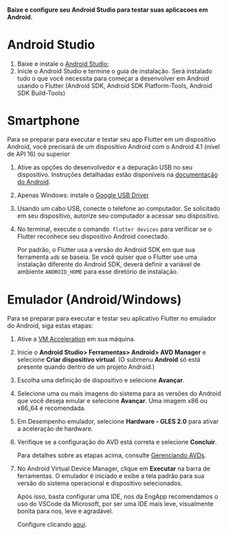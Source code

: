 #### Baixe e configure seu Android Studio para testar suas aplicacoes em Android.

# Android Studio
1. Baixe e instale o [Android Studio](https://developer.android.com/studio "Android Studio");
2. Inicie o Android Studio e termine o guia de instalação. Será instalado tudo o que você necessita para começar a desenvolver em Android usando o Flutter (Android SDK, Android SDK Platform-Tools, Android SDK Build-Tools)

# Smartphone

Para se preparar para executar e testar seu app Flutter em um dispositivo Android, você precisará de um dispositivo Android com o Android 4.1 (nível de API 16) ou superior

1. Ative as opções do desenvolvedor e a depuração USB no seu dispositivo. Instruções detalhadas estão disponíveis na [documentação do Android](https://developer.android.com/studio/debug/dev-options "documentação do Android").

2. Apenas Windows: instale o [Google USB Driver](https://developer.android.com/studio/run/win-usb "Google USB Driver")

3. Usando um cabo USB, conecte o telefone ao computador. Se solicitado em seu dispositivo, autorize seu computador a acessar seu dispositivo.

4. No terminal, execute o comando` flutter devices` para verificar se o Flutter reconhece seu dispositivo Android conectado.

	Por padrão, o Flutter usa a versão do Android SDK em que sua ferramenta `adb` se baseia. Se você quiser que o Flutter use uma instalação diferente do Android SDK, deverá definir a variável de ambiente `ANDROID_HOME` para esse diretório de instalação.

# Emulador (Android/Windows)

Para se preparar para executar e testar seu aplicativo Flutter no emulador do Android, siga estas etapas:

1. Ative a [VM Acceleration](https://developer.android.com/studio/run/emulator-acceleration "VM Acceleration") em sua máquina.

2. Inicie o **Android Studio> Ferramentas> Android> AVD Manager** e selecione **Criar dispositivo virtual**. (O submenu **Android** só está presente quando dentro de um projeto Android.)

3. Escolha uma definição de dispositivo e selecione **Avançar**.

4. Selecione uma ou mais imagens do sistema para as versões do Android que você deseja emular e selecione **Avançar**. Uma imagem x86 ou x86_64 é recomendada.

5. Em Desempenho emulador, selecione **Hardware - GLES 2.0** para ativar a aceleração de hardware.

6. Verifique se a configuração do AVD está correta e selecione **Concluir**.

	Para detalhes sobre as etapas acima, consulte [Gerenciando AVDs](https://developer.android.com/studio/run/managing-avds "Gerenciando AVDs").

7. No Android Virtual Device Manager, clique em **Executar** na barra de ferramentas. O emulador é iniciado e exibe a tela padrão para sua versão do sistema operacional e dispositivo selecionados.

	Após isso, basta configurar uma IDE, nos da EngApp recomendamos o uso do VSCode da Microsoft, por ser uma IDE mais leve, visualmente bonita para nos, leve e agradável.

	Configure clicando [aqui](https://github.com/engapplabs/setup-windows/blob/master/visual-studio-ide.md).

